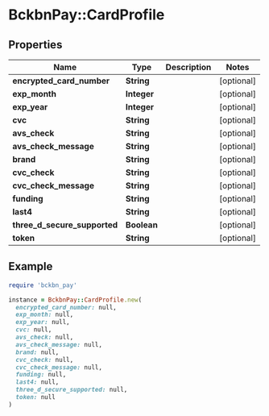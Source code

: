 # BckbnPay::CardProfile

## Properties

| Name | Type | Description | Notes |
| ---- | ---- | ----------- | ----- |
| **encrypted_card_number** | **String** |  | [optional] |
| **exp_month** | **Integer** |  | [optional] |
| **exp_year** | **Integer** |  | [optional] |
| **cvc** | **String** |  | [optional] |
| **avs_check** | **String** |  | [optional] |
| **avs_check_message** | **String** |  | [optional] |
| **brand** | **String** |  | [optional] |
| **cvc_check** | **String** |  | [optional] |
| **cvc_check_message** | **String** |  | [optional] |
| **funding** | **String** |  | [optional] |
| **last4** | **String** |  | [optional] |
| **three_d_secure_supported** | **Boolean** |  | [optional] |
| **token** | **String** |  | [optional] |

## Example

```ruby
require 'bckbn_pay'

instance = BckbnPay::CardProfile.new(
  encrypted_card_number: null,
  exp_month: null,
  exp_year: null,
  cvc: null,
  avs_check: null,
  avs_check_message: null,
  brand: null,
  cvc_check: null,
  cvc_check_message: null,
  funding: null,
  last4: null,
  three_d_secure_supported: null,
  token: null
)
```

